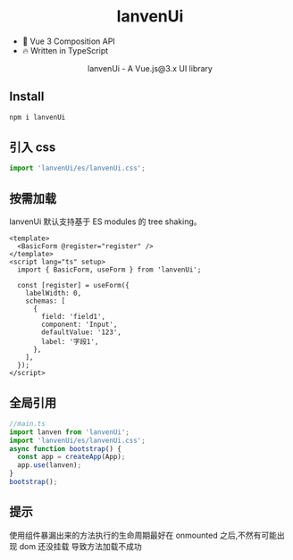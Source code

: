<h1 align="center">
    lanvenUi
</h1>

- 💪 Vue 3 Composition API
- 🔥 Written in TypeScript

<p align="center">lanvenUi - A Vue.js@3.x UI library</p>

## Install

```cmd
npm i lanvenUi
```

## 引入 css

```ts
import 'lanvenUi/es/lanvenUi.css';
```

## 按需加载

lanvenUi 默认支持基于 ES modules 的 tree shaking。

```vue
<template>
  <BasicForm @register="register" />
</template>
<script lang="ts" setup>
  import { BasicForm, useForm } from 'lanvenUi';

  const [register] = useForm({
    labelWidth: 0,
    schemas: [
      {
        field: 'field1',
        component: 'Input',
        defaultValue: '123',
        label: '字段1',
      },
    ],
  });
</script>
```

## 全局引用

```ts
//main.ts
import lanven from 'lanvenUi';
import 'lanvenUi/es/lanvenUi.css';
async function bootstrap() {
  const app = createApp(App);
  app.use(lanven);
}
bootstrap();
```

## 提示

使用组件暴漏出来的方法执行的生命周期最好在 onmounted 之后,不然有可能出现 dom 还没挂载 导致方法加载不成功
